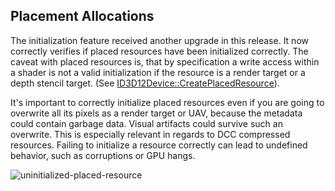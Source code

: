 ﻿## Placement Allocations

The initialization feature received another upgrade in this release. It now correctly verifies if placed resources have been initialized correctly. The caveat with placed resources is, that by specification a write access within a shader is not a valid initialization if the resource is a render target or a depth stencil target. (See [ID3D12Device::CreatePlacedResource](https://learn.microsoft.com/en-us/windows/win32/api/d3d12/nf-d3d12-id3d12device-createplacedresource#notes-on-the-required-resource-initialization)).

It's important to correctly initialize placed resources even if you are going to overwrite all its pixels as a render target or UAV, because the metadata could contain garbage data. Visual artifacts could survive such an overwrite. This is especially relevant in regards to DCC compressed resources. Failing to initialize a resource correctly can lead to undefined behavior, such as corruptions or GPU hangs.

![uninitialized-placed-resource](avares://GPUReshape/Resources/WhatsNew/Images/uninitialized-placed-resource.png)
